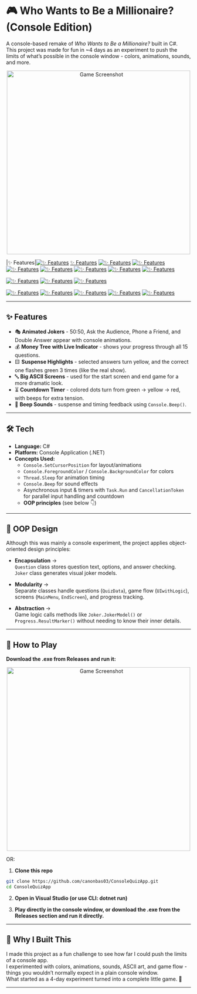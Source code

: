 # 🎮 Who Wants to Be a Millionaire? (Console Edition)

A console-based remake of *Who Wants to Be a Millionaire?* built in C#.  
This project was made for fun in ~4 days as an experiment to push the limits of what’s possible in the console window - colors, animations, sounds, and more.

<p align="center">
  <img src="https://github.com/user-attachments/assets/f3c61c64-fb24-405a-b1ba-3b8eb247b45f" alt="Game Screenshot" width="500"/>
</p>

|✨ Features|[![✨ Features](https://img.shields.io/badge/✨%20Features-grey?style=for-the-badge)](https://github.com/canonbas03/ConsoleQuizApp/blob/main/README.md#-features-1)
[✨ Features](https://github.com/canonbas03/ConsoleQuizApp/blob/main/README.md#-features-1)
[![✨ Features](https://img.shields.io/badge/✨%20Features-blue?style=for-the-badge)](#-features-1)
[![✨ Features](https://img.shields.io/badge/✨%20Features-green?style=for-the-badge)](#-features-1)
[![✨ Features](https://img.shields.io/badge/✨%20Features-red?style=for-the-badge)](#-features-1)
[![✨ Features](https://img.shields.io/badge/✨%20Features-orange?style=for-the-badge)](#-features-1)
[![✨ Features](https://img.shields.io/badge/✨%20Features-purple?style=for-the-badge)](#-features-1)
[![✨ Features](https://img.shields.io/badge/✨%20Features-pink?style=for-the-badge)](#-features-1)
[![✨ Features](https://img.shields.io/badge/✨%20Features-grey?style=for-the-badge)](#-features-1)

[![✨ Features](https://img.shields.io/badge/✨%20Features-ff69b4?style=for-the-badge)](#-features-1)   <!-- Hot Pink -->
[![✨ Features](https://img.shields.io/badge/✨%20Features-1E90FF?style=for-the-badge)](#-features-1) <!-- Dodger Blue -->
[![✨ Features](https://img.shields.io/badge/✨%20Features-FFD700?style=for-the-badge)](#-features-1) <!-- Gold -->

[![✨ Features](https://img.shields.io/badge/✨%20Features-blue?style=for-the-badge)](#-features-1)    <!-- Rectangular -->
[![✨ Features](https://img.shields.io/badge/✨%20Features-blue?style=flat)](#-features-1)            <!-- Flat -->
[![✨ Features](https://img.shields.io/badge/✨%20Features-blue?style=flat-square)](#-features-1)     <!-- Flat Square -->
[![✨ Features](https://img.shields.io/badge/✨%20Features-blue?style=plastic)](#-features-1)         <!-- Plastic -->
[![✨ Features](https://img.shields.io/badge/✨%20Features-blue?style=social)](#-features-1)          <!-- Social -->





---

## ✨ Features

- 🎭 **Animated Jokers** - 50:50, Ask the Audience, Phone a Friend, and Double Answer appear with console animations.  
- 💰 **Money Tree with Live Indicator** - shows your progress through all 15 questions.  
- 🟨 **Suspense Highlights** - selected answers turn yellow, and the correct one flashes green 3 times (like the real show).  
- 🔤 **Big ASCII Screens** - used for the start screen and end game for a more dramatic look.  
- ⏳ **Countdown Timer** - colored dots turn from green → yellow → red, with beeps for extra tension.  
- 🎵 **Beep Sounds** - suspense and timing feedback using `Console.Beep()`.

---

## 🛠️ Tech

- **Language:** C#  
- **Platform:** Console Application (.NET)  
- **Concepts Used:**  
  - `Console.SetCursorPosition` for layout/animations  
  - `Console.ForegroundColor` / `Console.BackgroundColor` for colors  
  - `Thread.Sleep` for animation timing  
  - `Console.Beep` for sound effects  
  - Asynchronous input & timers with `Task.Run` and `CancellationToken` for parallel input handling and countdown  
  - **OOP principles** (see below 👇)

---

## 🧩 OOP Design

Although this was mainly a console experiment, the project applies object-oriented design principles:

- **Encapsulation** →  
  `Question` class stores question text, options, and answer checking.  
  `Joker` class generates visual joker models.

- **Modularity** →  
  Separate classes handle questions (`QuizData`), game flow (`UIwithLogic`), screens (`MainMenu`, `EndScreen`), and progress tracking.

- **Abstraction** →  
  Game logic calls methods like `Joker.JokerModel()` or `Progress.ResultMarker()` without needing to know their inner details.

---

## 🚀 How to Play

**Download the .exe from Releases and run it:**

<p align="center">
  <img src="https://github.com/user-attachments/assets/4045b7f4-25bc-4ff7-9a7a-221f341c85d3" alt="Game Screenshot" width="500"/>
</p>
OR:

1. **Clone this repo**  

```bash
git clone https://github.com/canonbas03/ConsoleQuizApp.git
cd ConsoleQuizApp
```
2. **Open in Visual Studio (or use CLI: dotnet run)**

3. **Play directly in the console window, or download the .exe from the Releases
 section and run it directly.**

---

## 🌟 Why I Built This
I made this project as a fun challenge to see how far I could push the limits of a console app.  
I experimented with colors, animations, sounds, ASCII art, and game flow - things you wouldn’t normally expect in a plain console window.  
What started as a 4-day experiment turned into a complete little game. 🚀

---

